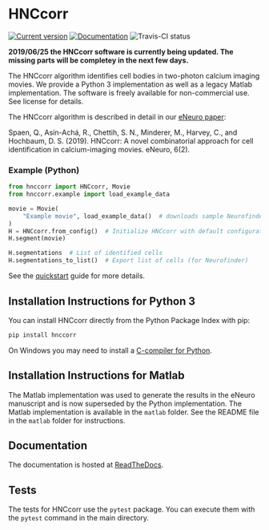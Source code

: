 # HNCcorr

[![Current version](https://img.shields.io/pypi/v/hnccorr.svg)](https://pypi.python.org/pypi/hnccorr)
[![Documentation](https://readthedocs.org/projects/hnccorr/badge/?version=latest&style=flat)](https://hnccorr.readthedocs.io)
![Travis-CI status](https://travis-ci.com/hochbaumGroup/HNCcorr.svg?branch=master)

**2019/06/25 the HNCcorr software is currently being updated. The missing parts will be completey in the next few days.**

The HNCcorr algorithm identifies cell bodies in two-photon calcium imaging movies. We provide a Python 3 implementation as well as a legacy Matlab implementation. The software is freely available for non-commercial use. See license for details.

The HNCcorr algorithm is described in detail in our [eNeuro paper](http://www.eneuro.org/content/6/2/ENEURO.0304-18.2019):

Spaen, Q., Asín-Achá, R., Chettih, S. N., Minderer, M., Harvey, C., and Hochbaum, D. S. (2019). HNCcorr: A novel combinatorial approach for cell identification in calcium-imaging movies. eNeuro, 6(2).

### Example (Python)
```python
from hnccorr import HNCcorr, Movie
from hnccorr.example import load_example_data

movie = Movie(
    "Example movie", load_example_data()  # downloads sample Neurofinder dataset
)
H = HNCcorr.from_config()  # Initialize HNCcorr with default configuration
H.segment(movie)

H.segmentations  # List of identified cells
H.segmentations_to_list()  # Export list of cells (for Neurofinder)
```

See the [quickstart](https://hnccorr.readthedocs.io/en/latest/quickstart.html) guide for more details.
## Installation Instructions for Python 3
You can install HNCcorr directly from the Python Package Index with pip:
```bash
pip install hnccorr
```

On Windows you may need to install a [C-compiler for Python](https://wiki.python.org/moin/WindowsCompilers).

## Installation Instructions for Matlab
The Matlab implementation was used to generate the results in the eNeuro manuscript and is now superseded by the Python implementation. The Matlab implementation is available in the `matlab` folder. See the README file in the `matlab` folder for instructions.

## Documentation
The documentation is hosted at [ReadTheDocs](https://hnccorr.readthedocs.io).

## Tests
The tests for HNCcorr use the `pytest` package. You can execute them with the `pytest` command in the main directory.
